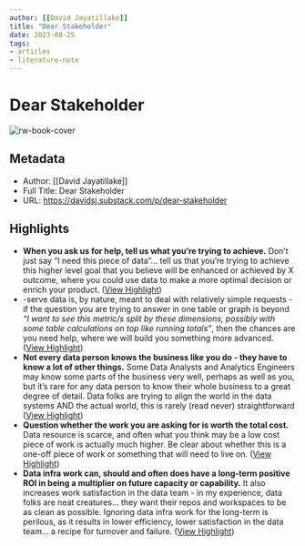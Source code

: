 ```yaml
---
author: [[David Jayatillake]]
title: "Dear Stakeholder"
date: 2023-08-25
tags: 
- articles
- literature-note
---
```

# Dear Stakeholder

![rw-book-cover](https://substackcdn.com/image/fetch/h_600,c_limit,f_auto,q_auto:good,fl_progressive:steep/https%3A%2F%2Fbucketeer-e05bbc84-baa3-437e-9518-adb32be77984.s3.amazonaws.com%2Fpublic%2Fimages%2F6db2c91c-f476-4828-aed3-4814666c2c2e_1969x947.jpeg)

## Metadata
- Author: [[David Jayatillake]]
- Full Title: Dear Stakeholder
- URL: https://davidsj.substack.com/p/dear-stakeholder

## Highlights
- **When you ask us for help, tell us what you’re trying to achieve.** Don’t just say “I need this piece of data”… tell us that you’re trying to achieve this higher level goal that you believe will be enhanced or achieved by X outcome, where you could use data to make a more optimal decision or enrich your product. ([View Highlight](https://read.readwise.io/read/01gqb84kc1kkxh97qa2pfgqq06))
- -serve data is, by nature, meant to deal with relatively simple requests - if the question you are trying to answer in one table or graph is beyond *“I want to see this metric/s split by these dimensions, possibly with some table calculations on top like running totals”*, then the chances are you need help, where we will build you something more advanced. ([View Highlight](https://read.readwise.io/read/01gqb87tf515q4h4s3sb932ndy))
- **Not every data person knows the business like you do - they have to know a lot of other things.** Some Data Analysts and Analytics Engineers may know some parts of the business very well, perhaps as well as you, but it’s rare for any data person to know their whole business to a great degree of detail. Data folks are trying to align the world in the data systems AND the actual world, this is rarely (read never) straightforward ([View Highlight](https://read.readwise.io/read/01gqb892jt7ye7d8m2ss6g9b2w))
- **Question whether the work you are asking for is worth the total cost.** Data resource is scarce, and often what you think may be a low cost piece of work is actually much higher. Be clear about whether this is a one-off piece of work or something that will need to live on. ([View Highlight](https://read.readwise.io/read/01gqb8b5ntf4fvtdhh535nbg1w))
- **Data infra work can, should and often does have a long-term positive ROI in being a multiplier on future capacity or capability.** It also increases work satisfaction in the data team - in my experience, data folks are neat creatures… they want their repos and workspaces to be as clean as possible. Ignoring data infra work for the long-term is perilous, as it results in lower efficiency, lower satisfaction in the data team… a recipe for turnover and failure. ([View Highlight](https://read.readwise.io/read/01gqb8g5tjezfh0zxgva3s64xd))

